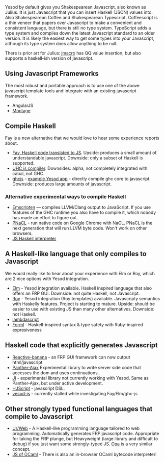 Yesod by default gives you Shakespearean Javascript, also known as Julius. It is just Javascript that you can insert Haskell (JSON) values into. Also Shakespearean Coffee and Shakespearean Typescript. Coffeescript is a thin veneer that papers over Javascript to make a convenient and consistent language, but there is still no type system. TypeScript adds a type system and compiles down the latest Javascript standard to an older version. It is likely the easiest way to get some types into your Javascript, although its type system does allow anything to be null.

There is prior art for Julius: [jmacro](http://hackage.haskell.org/package/jmacro-0.5.1) has QQ value insertion, but also supports a haskell-ish version of javascript.


## Using Javascript Frameworks

The most robust and portable approach is to use one of the above javascript template tools and integrate with an existing javascript framework.

* AngularJS
* [Montage](http://hackological.com/blog/?p=5)



## Compile Haskell

Fay is a new alternative that we would love to hear some experience reports about.

* [Fay, Haskell code translated to JS](http://fay-lang.org/). Upside: produces a small amount of understandable javascript. Downside: only a subset of Haskell is supported.
* [UHC js compiler](http://www.haskell.org/haskellwiki/The_JavaScript_Problem#UHC). Downsides: alpha, not completely integrated with cabal, not GHC.
* [ghcjs](https://github.com/pedromartins/ghcjs) - [example Yesod app](https://github.com/hamishmack/yesod-slides) - directly compile ghc core to javascript. Downside: produces large amounts of javascript.


### Alternative experimental ways to compile Haskell

* [Emscripten](https://github.com/kripken/emscripten) — compiles LLVM/Clang output to JavaScript. If you use features of the GHC runtime you also have to compile it, which nobody has made an effort to figure out.
* [PNaCL](http://www.chromium.org/nativeclient/pnacl) - run native code on Google Chrome with NaCL. PNaCL is the next generation that will run LLVM byte code. Won't work on other browsers.
* [JS Haskell interpreter](https://github.com/johang88/haskellinjavascript)


## A Haskell-like language that only compiles to Javascript

We would really like to hear about your experience with Elm or Roy, which are 2 nice options with Yesod integration.

* [Elm](http://elm-lang.org/) - Yesod integration available. Haskell inspired language that also offers an FRP GUI. Downside: not quite Haskell, not Javascript.
* [Roy](http://roy.brianmckenna.org/) - Yesod integration (Roy templates) available. Javascripty semantics with Haskelly features. Project is starting to mature. Upside: should be easier to use with existing JS than many other alternatives. Downside: not Haskell.
* [lambdascript](https://github.com/valderman/lambdascript)
* [Forml](http://texodus.github.io/forml/) - Haskell-inspired syntax & type safety with Ruby-inspired expresiveness


## Haskell code that explicitly generates Javascript

* [Reactive-banana](http://apfelmus.nfshost.com/blog/2012/05/15-frp-banana-0-6.html) - an FRP GUI framework can now output html/javascript
* [Panther-Ajax](http://osdir.com/ml/general/2011-06/msg41431.html) Experimental library to write server side code that accesses the dom and uses continuations.
* [Ji](https://github.com/chrisdone/ji) - experimental library not currently working with Yesod. Same as Panther-Ajax, but under active development.
* [HJScript](http://hackage.haskell.org/package/HJScript-0.5.0) - javascript DSL.
* [yesod-js](https://github.com/snoyberg/yesod-js.git) - currently stalled while investigating Fay/Elm/ghc-js




## Other strongly typed functional languages that compile to Javascript

* [Ur/Web](http://impredicative.com/ur/demo/) - A Haskell-like programming language tailored to web programming. Automatically generates FRP javascript code. Appropriate for taking the FRP plunge, but Heavyweight (large library and difficult to debug) if you just want some strongly-typed JS. [Opa](http://opalang.org) is a very similar concept.
* [JS of OCaml](http://ocsigen.org/js_of_ocaml/) - There is also an in-browser OCaml bytecode interpreter!